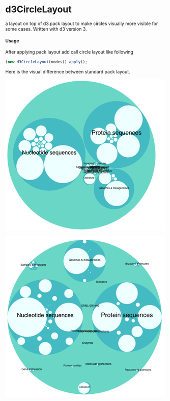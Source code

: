 # d3CircleLayout

a layout on top of d3.pack layout to make circles visually more visible for some cases. Written with d3 version 3.

#### Usage

After applying pack layout add call circle layout like following
```javascript
(new d3CircleLayout(nodes)).apply();
```

Here is the visual difference between standard pack layout.
 
![alt text](https://github.com/tamerh/d3CircleLayout/blob/master/img/pack.png "Pack Layout")

![alt text](https://github.com/tamerh/d3CircleLayout/blob/master/img/circle.png "Circle Layout")
